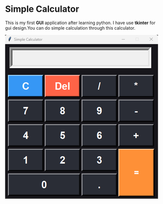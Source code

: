 <h1>Simple Calculator</h1>
<p>This is my first <strong>GUI</strong> application after learning python. I have use <strong>tkinter</strong> for gui design.You can do simple calculation through this calculator.</p>
<img src="/images/calculator.png " alt="Calculator Image">

